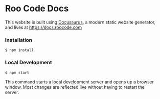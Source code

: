 # Roo Code Docs

This website is built using [Docusaurus](https://docusaurus.io/), a modern static website generator, and lives at https://docs.roocode.com

### Installation

```
$ npm install
```

### Local Development

```
$ npm start
```

This command starts a local development server and opens up a browser window. Most changes are reflected live without having to restart the server.
